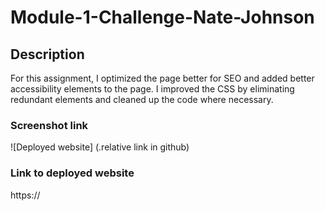 # Module-1-Challenge-Nate-Johnson

## Description
For this assignment, I optimized the page better for SEO and added better accessibility elements to the page. I improved the CSS by eliminating redundant elements and cleaned up the code where necessary.


### Screenshot link
![Deployed website] (.relative link in github)

### Link to deployed website

https://